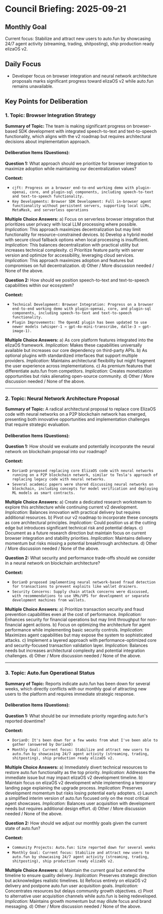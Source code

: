 # Council Briefing: 2025-09-21

## Monthly Goal

Current focus: Stabilize and attract new users to auto.fun by showcasing 24/7 agent activity (streaming, trading, shitposting), ship production ready elizaOS v2.

## Daily Focus

- Developer focus on browser integration and neural network architecture proposals marks significant progress toward elizaOS v2 while auto.fun remains unavailable.

## Key Points for Deliberation

### 1. Topic: Browser Integration Strategy

**Summary of Topic:** The team is making significant progress on browser-based SDK development with integrated speech-to-text and text-to-speech functionality, which aligns with the v2 roadmap but requires architectural decisions about implementation approach.

#### Deliberation Items (Questions):

**Question 1:** What approach should we prioritize for browser integration to maximize adoption while maintaining our decentralization values?

  **Context:**
  - `cjft: Progress on a browser end-to-end working demo with plugin-openai, core, and plugin-sql components, including speech-to-text and text-to-speech functionality.`
  - `Key Developments: Browser SDK Development: Full in-browser agent functionality without persistent servers, supporting local LLMs, MetaMask, and serverless operations`

  **Multiple Choice Answers:**
    a) Focus on serverless browser integration that prioritizes user privacy with local LLM processing where possible.
        *Implication:* This approach maximizes decentralization but may limit functionality for resource-constrained devices.
    b) Develop a hybrid model with secure cloud fallback options when local processing is insufficient.
        *Implication:* This balances decentralization with practical utility but increases technical complexity.
    c) Prioritize feature parity with server version and optimize for accessibility, leveraging cloud services.
        *Implication:* This approach maximizes adoption and features but compromises on full decentralization.
    d) Other / More discussion needed / None of the above.

**Question 2:** How should we position speech-to-text and text-to-speech capabilities within our ecosystem?

  **Context:**
  - `Technical Development: Browser Integration: Progress on a browser end-to-end working demo with plugin-openai, core, and plugin-sql components, including speech-to-text and text-to-speech functionality.`
  - `Plugin Improvements: The OpenAI plugin has been updated to use newer models (whisper-1 → gpt-4o-mini-transcribe, dalle-3 → gpt-image-1).`

  **Multiple Choice Answers:**
    a) As core platform features integrated into the elizaOS framework.
        *Implication:* Makes these capabilities universally available but increases our core dependency on third-party APIs.
    b) As optional plugins with standardized interfaces that support multiple providers.
        *Implication:* Maintains architectural flexibility but might fragment the user experience across implementations.
    c) As premium features that differentiate auto.fun from competitors.
        *Implication:* Creates monetization opportunities but risks alienating open-source community.
    d) Other / More discussion needed / None of the above.

---


### 2. Topic: Neural Network Architecture Proposal

**Summary of Topic:** A radical architectural proposal to replace core ElizaOS code with neural networks on a P2P blockchain network has emerged, presenting both innovative opportunities and implementation challenges that require strategic evaluation.

#### Deliberation Items (Questions):

**Question 1:** How should we evaluate and potentially incorporate the neural network on blockchain proposal into our roadmap?

  **Context:**
  - `DorianD proposed replacing core ElizaOS code with neural networks running on a P2P blockchain network, similar to Tesla's approach of replacing legacy code with neural networks.`
  - `Several academic papers were shared discussing neural networks on blockchain, including concepts for model verification and deploying ML models as smart contracts.`

  **Multiple Choice Answers:**
    a) Create a dedicated research workstream to explore this architecture while continuing current v2 development.
        *Implication:* Balances innovation with practical delivery but requires additional resources.
    b) Pivot our v2 roadmap to incorporate these concepts as core architectural principles.
        *Implication:* Could position us at the cutting edge but introduces significant technical risk and potential delays.
    c) Document as a future research direction but maintain focus on current browser integration and stability priorities.
        *Implication:* Maintains delivery momentum but risks missing a potential breakthrough architecture.
    d) Other / More discussion needed / None of the above.

**Question 2:** What security and performance trade-offs should we consider in a neural network on blockchain architecture?

  **Context:**
  - `DorianD proposed implementing neural network-based fraud detection for transactions to prevent exploits like wallet drainers.`
  - `Security Concerns: Supply chain attack concerns were discussed, with recommendations to use VMs/VPS for development or separate development machines from wallets.`

  **Multiple Choice Answers:**
    a) Prioritize transaction security and fraud prevention capabilities even at the cost of performance.
        *Implication:* Enhances security for financial operations but may limit throughput for non-financial agent actions.
    b) Focus on optimizing the architecture for agent performance while implementing basic security controls.
        *Implication:* Maximizes agent capabilities but may expose the system to sophisticated attacks.
    c) Implement a layered approach with performance-optimized core and security-focused transaction validation layer.
        *Implication:* Balances needs but increases architectural complexity and potential integration challenges.
    d) Other / More discussion needed / None of the above.

---


### 3. Topic: Auto.fun Operational Status

**Summary of Topic:** Reports indicate auto.fun has been down for several weeks, which directly conflicts with our monthly goal of attracting new users to the platform and requires immediate strategic response.

#### Deliberation Items (Questions):

**Question 1:** What should be our immediate priority regarding auto.fun's reported downtime?

  **Context:**
  - `DorianD: It's been down for a few weeks from what I've been able to gather (answered by DorianD)`
  - `Monthly Goal: Current focus: Stabilize and attract new users to auto.fun by showcasing 24/7 agent activity (streaming, trading, shitposting), ship production ready elizaOS v2.`

  **Multiple Choice Answers:**
    a) Immediately divert technical resources to restore auto.fun functionality as the top priority.
        *Implication:* Addresses the immediate issue but may impact elizaOS v2 development timeline.
    b) Maintain focus on elizaOS v2 development while implementing a temporary landing page explaining the upgrade process.
        *Implication:* Preserves development momentum but risks losing potential early adopters.
    c) Launch a simplified interim version of auto.fun focused only on the most critical agent showcases.
        *Implication:* Balances user acquisition with development needs but requires additional design effort.
    d) Other / More discussion needed / None of the above.

**Question 2:** How should we adjust our monthly goals given the current state of auto.fun?

  **Context:**
  - `Community Projects: Auto.fun: Site reported down for several weeks`
  - `Monthly Goal: Current focus: Stabilize and attract new users to auto.fun by showcasing 24/7 agent activity (streaming, trading, shitposting), ship production ready elizaOS v2.`

  **Multiple Choice Answers:**
    a) Maintain the current goal but extend the timeline to ensure quality delivery.
        *Implication:* Preserves strategic direction but acknowledges realistic timelines.
    b) Refocus entirely on elizaOS v2 delivery and postpone auto.fun user acquisition goals.
        *Implication:* Concentrates resources but delays community growth objectives.
    c) Pivot to alternative user acquisition channels while auto.fun is being redeveloped.
        *Implication:* Maintains growth momentum but may dilute focus and brand messaging.
    d) Other / More discussion needed / None of the above.